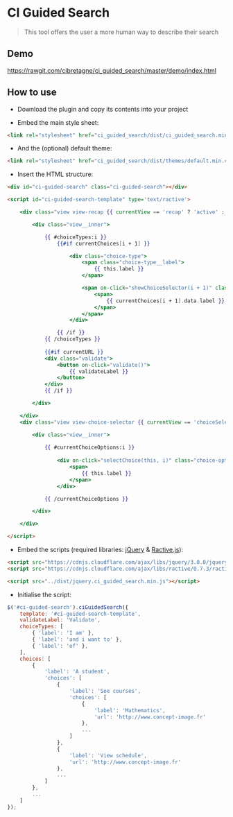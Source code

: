 # CI Guided Search
> This tool offers the user a more human way to describe their search

## Demo
https://rawgit.com/cibretagne/ci_guided_search/master/demo/index.html

## How to use
* Download the plugin and copy its contents into your project

* Embed the main style sheet:

```html
<link rel="stylesheet" href="ci_guided_search/dist/ci_guided_search.min.css">
```
* And the (optional) default theme:

```html
<link rel="stylesheet" href="ci_guided_search/dist/themes/default.min.css">
```
* Insert the HTML structure:
```html
<div id="ci-guided-search" class="ci-guided-search"></div>

<script id="ci-guided-search-template" type='text/ractive'>

	<div class="view view-recap {{ currentView == 'recap' ? 'active' : 'not-visible' }}">

		<div class="view__inner">

			{{ #choiceTypes:i }}
				{{#if currentChoices[i + 1] }}

					<div class="choice-type">
						<span class="choice-type__label">
							{{ this.label }}
						</span>

						<span on-click="showChoiceSelector(i + 1)" class="choice-type__value">
							<span>
								{{ currentChoices[i + 1].data.label }}
							</span>
						</span>
					</div>

				{{ /if }}
			{{ /choiceTypes }}
			
			{{#if currentURL }}
			<div class="validate">
				<button on-click="validate()">
					{{ validateLabel }}
				</button>
			</div>
			{{ /if }}

		</div>

	</div>
	<div class="view view-choice-selector {{ currentView == 'choiceSelector' ? 'active' : 'not-visible' }}">

		<div class="view__inner">
			
			{{ #currentChoiceOptions:i }}
			
				<div on-click="selectChoice(this, i)" class="choice-option">
					<span>
						{{ this.label }}
					</span>
				</div>

			{{ /currentChoiceOptions }}

		</div>

	</div>

</script>
```
* Embed the scripts (required libraries:  [jQuery](http://jquery.com) & [Ractive.js](http://www.ractivejs.org)):

```html
<script src="https://cdnjs.cloudflare.com/ajax/libs/jquery/3.0.0/jquery.min.js"></script>
<script src="https://cdnjs.cloudflare.com/ajax/libs/ractive/0.7.3/ractive.min.js"></script>

<script src="../dist/jquery.ci_guided_search.min.js"></script>
```
* Initialise the script:
```javascript
$('#ci-guided-search').ciGuidedSearch({
	template: '#ci-guided-search-template',
    validateLabel: 'Validate',
	choiceTypes: [
		{ 'label': 'I am' },
		{ 'label': 'and i want to' },
		{ 'label': 'of' },
	],
	choices: [
		{
			'label': 'A student',
			'choices': [
				{
					'label': 'See courses',
					'choices': [
						{
							'label': 'Mathematics',
							'url': 'http://www.concept-image.fr'
						},
						...
					]
				},
				{
					'label': 'View schedule',
					'url': 'http://www.concept-image.fr'
				},
                ...
			]
		},
		...
	]
});